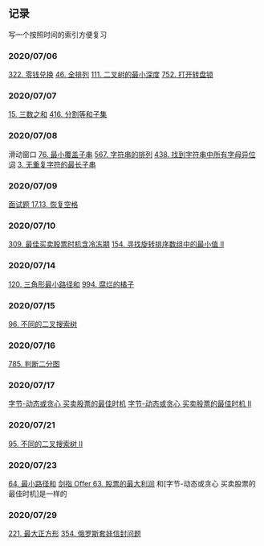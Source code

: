 ## 记录

写一个按照时间的索引方便复习

### 2020/07/06

[322. 零钱兑换](https://leetcode-cn.com/problems/coin-change/)
[46. 全排列](https://leetcode-cn.com/problems/permutations/)
[111. 二叉树的最小深度](https://leetcode-cn.com/problems/minimum-depth-of-binary-tree/)
[752. 打开转盘锁](https://leetcode-cn.com/problems/open-the-lock/)

### 2020/07/07

[15. 三数之和](https://leetcode-cn.com/problems/3sum/)
[416. 分割等和子集](https://leetcode-cn.com/problems/partition-equal-subset-sum/)

### 2020/07/08

滑动窗口
[76. 最小覆盖子串](https://leetcode-cn.com/problems/minimum-window-substring/)
[567. 字符串的排列](https://leetcode-cn.com/problems/permutation-in-string/)
[438. 找到字符串中所有字母异位词](https://leetcode-cn.com/problems/find-all-anagrams-in-a-string/)
[3. 无重复字符的最长子串](https://leetcode-cn.com/problems/longest-substring-without-repeating-characters/)

### 2020/07/09
[面试题 17.13. 恢复空格](https://leetcode-cn.com/problems/re-space-lcci/)

### 2020/07/10
[309. 最佳买卖股票时机含冷冻期](https://leetcode-cn.com/problems/best-time-to-buy-and-sell-stock-with-cooldown/)
[154. 寻找旋转排序数组中的最小值 II](https://leetcode-cn.com/problems/find-minimum-in-rotated-sorted-array-ii/)

### 2020/07/14
[120. 三角形最小路径和](https://leetcode-cn.com/problems/triangle/)
[994. 腐烂的橘子](https://leetcode-cn.com/problems/rotting-oranges/)

### 2020/07/15
[96. 不同的二叉搜索树](https://leetcode-cn.com/problems/unique-binary-search-trees/)

### 2020/07/16
[785. 判断二分图](https://leetcode-cn.com/problems/is-graph-bipartite/)

### 2020/07/17
[字节-动态或贪心 买卖股票的最佳时机](https://leetcode-cn.com/explore/interview/card/bytedance/246/dynamic-programming-or-greedy/1042/)
[字节-动态或贪心 买卖股票的最佳时机 II](https://leetcode-cn.com/explore/interview/card/bytedance/246/dynamic-programming-or-greedy/1043/)

### 2020/07/21
[95. 不同的二叉搜索树 II](https://leetcode-cn.com/problems/unique-binary-search-trees-ii/)

### 2020/07/23
[64. 最小路径和](https://leetcode-cn.com/problems/minimum-path-sum/)
[剑指 Offer 63. 股票的最大利润](https://leetcode-cn.com/problems/gu-piao-de-zui-da-li-run-lcof/) 和[字节-动态或贪心 买卖股票的最佳时机]是一样的

### 2020/07/29
[221. 最大正方形](https://leetcode-cn.com/problems/maximal-square/)
[354. 俄罗斯套娃信封问题](https://leetcode-cn.com/problems/russian-doll-envelopes/)
